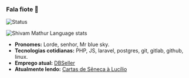 ### Fala fiote 👋

![Status](https://github-readme-stats.vercel.app/api?username=NocDevX&show_icons=true&theme=radical)

![Shivam Mathur Language stats](https://github-readme-stats.vercel.app/api/top-langs/?username=nocdevx&layout=compact&icon_color=805AD5&text_color=718096&bg_color=ffffff00&hide_border=true&langs_count=10)

- **Pronomes:** Lorde, senhor, Mr blue sky.
- **Tecnologias cotidianas:** PHP, JS, laravel, postgres, git, gitlab, github, linux.
- **Emprego atual:** [DBSeller](https://www.dbseller.com.br)
- **Atualmente lendo:** [Cartas de Sêneca à Lucílio](https://pt.wikipedia.org/wiki/Epistulae_morales_ad_Lucilium)

